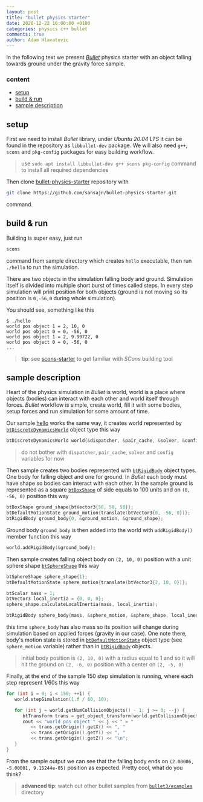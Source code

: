 ```yaml
---
layout: post
title: "bullet physics starter"
date: 2020-12-22 16:00:00 +0100
categories: physics c++ bullet
comments: true
author: Adam Hlavatovic
---
```


In the following text we present [*Bullet*][Bullet] physics starter with an object falling towards ground under the gravity force sample. 

### content

- [setup](#setup)
- [build & run](#build-&-run)
- [sample description](#sample-description)


## setup

First we need to install *Bullet* library, under *Ubuntu 20.04 LTS* it can be found in the repository as `libbullet-dev` package. We will also need `g++`, `scons` and `pkg-config` packages for easy building workflow.

> use `sudo apt install libbullet-dev g++ scons pkg-config` command to install all required dependencies

Then clone [bullet-physics-starter](https://github.com/sansajn/bullet-physics-starter) repository with

```bash
git clone https://github.com/sansajn/bullet-physics-starter.git
```

command.


## build & run

Building is super easy, just run

```bash
scons
```

command from sample directory which creates `hello` executable, then run `./hello` to run the simulation. 

There are two objects in the simulation falling body and ground. Simulation itself is divided into multiple short burst of times called steps. In every step simulation will print position for both objects (ground is not moving so its position is `0,-56,0` during whole simulation).

You should see, something like this

```console
$ ./hello
world pos object 1 = 2, 10, 0
world pos object 0 = 0, -56, 0
world pos object 1 = 2, 9.99722, 0
world pos object 0 = 0, -56, 0
...
```

> **tip**: see [scons-starter](https://github.com/sansajn/scons-starter) to get familiar with *SCons* building tool


## sample description

Heart of the physics simulation in *Bullet* is world, world is a place where objects (bodies) can interact with each other and world itself through forces. *Bullet* workflow is simple, create world, fill it with some bodies, setup forces and run simulation for some amount of time. 

Our sample [hello][Sample] works the same way, it creates world represented by [`btDiscreteDynamicsWorld`][World] object type this way

```c++
btDiscreteDynamicsWorld world{&dispatcher, &pair_cache, &solver, &config};
```

> do not bother with `dispatcher`, `pair_cache`, `solver` and `config` variables for now

Then sample creates two bodies represented with [`btRigidBody`][Body] object types. One body for falling object and one for ground. In *Bullet* each body must have shape so bodies can interact with each other. In the sample ground is represented as a square [`btBoxShape`][Box] of side equals to 100 units and on `(0, -56, 0)` position this way

```c++
btBoxShape ground_shape{btVector3{50, 50, 50}};
btDefaultMotionState ground_motion{translate(btVector3{0, -56, 0})};
btRigidBody ground_body{0, &ground_motion, &ground_shape};
```

Ground body `ground_body` is then added into the world with `addRigidBody()` member function this way

```c++
world.addRigidBody(&ground_body);
```

Then sample creates falling object body on `(2, 10, 0)` position with a unit sphere shape [`btSphereShape`][Sphere] this way

```c++
btSphereShape sphere_shape{1};
btDefaultMotionState sphere_motion{translate(btVector3{2, 10, 0})};

btScalar mass = 1;
btVector3 local_inertia = {0, 0, 0};
sphere_shape.calculateLocalInertia(mass, local_inertia);

btRigidBody sphere_body{mass, &sphere_motion, &sphere_shape, local_inertia};
```

this time `sphere_body` has also mass so its position will change during simulation based on applied forces (gravity in our case). One note there, body's motion state is stored in [`btDefaultMotionState`][MotionState] object type (see `sphere_motion` variable) rather than in [`btRigidBody`][Body] objects.

> initial body position is `(2, 10, 0)` with a radius equal to 1 and so it will hit the ground on `(2, -6, 0)` position with a center on `(2, -5, 0)`

Finally, at the end of the sample 150 step simulation is running, where each step represent 1/60s this way

```c++
for (int i = 0; i < 150; ++i) {
   world.stepSimulation(1.f / 60, 10);

   for (int j = world.getNumCollisionObjects() - 1; j >= 0; --j) {
      btTransform trans = get_object_transform(world.getCollisionObjectArray()[j]);
      cout << "world pos object " << j << " = " 
         << trans.getOrigin().getX() << ", " 
         << trans.getOrigin().getY() << ", " 
         << trans.getOrigin().getZ() << "\n";
   }
}
```

From the sample output we can see that the falling body ends on `(2.00006, -5.00001, 9.15244e-05)` position as expected. Pretty cool, what do you think?

> **advanced tip**: watch out other bullet samples from [`bullet3/examples`](https://github.com/bulletphysics/bullet3/tree/master/examples) directory


[Bullet]: https://bulletphysics.org
[World]: https://pybullet.org/Bullet/BulletFull/classbtDiscreteDynamicsWorld.html
[Body]: https://pybullet.org/Bullet/BulletFull/classbtRigidBody.html
[Box]: https://pybullet.org/Bullet/BulletFull/classbtBoxShape.html
[Sphere]: https://pybullet.org/Bullet/BulletFull/classbtSphereShape.html
[MotionState]: https://pybullet.org/Bullet/BulletFull/structbtDefaultMotionState.html
[Sample]: https://github.com/sansajn/bullet-physics-starter/blob/master/hello.cpp
[Book]: https://www.packtpub.com/game-development/learning-game-physics-bullet-physics-and-opengl
